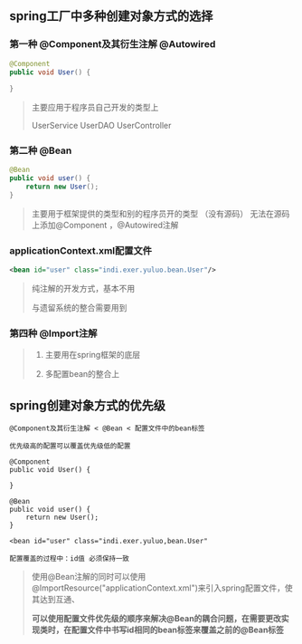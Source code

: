 ## spring工厂中多种创建对象方式的选择

### 第一种 @Component及其衍生注解 @Autowired

```java
@Component
public void User() {
    
}
```

> 主要应用于程序员自己开发的类型上
>
> UserService UserDAO UserController

###  第二种 @Bean



```java
@Bean
public void user() {
    return new User();
}
```

> 主要用于框架提供的类型和别的程序员开的类型 （没有源码） 无法在源码上添加@Component ，@Autowired注解

### applicationContext.xml配置文件

```xml
<bean id="user" class="indi.exer.yuluo.bean.User"/>
```

> 纯注解的开发方式，基本不用
>
> 与遗留系统的整合需要用到

###  第四种 @Import注解

> 1. 主要用在spring框架的底层
>
> 2. 多配置bean的整合上

## spring创建对象方式的优先级

```mark
@Component及其衍生注解 < @Bean < 配置文件中的bean标签

优先级高的配置可以覆盖优先级低的配置

@Component
public void User() {

}

@Bean
public void user() {
	return new User();
}

<bean id="user" class="indi.exer.yuluo,bean.User"

配置覆盖的过程中：id值 必须保持一致

```

> 使用@Bean注解的同时可以使用@ImportResource("applicationContext.xml")来引入spring配置文件，使其达到互通、
>
> **可以使用配置文件优先级的顺序来解决@Bean的耦合问题，在需要更改实现类时，在配置文件中书写id相同的bean标签来覆盖之前的@Bean标签**

